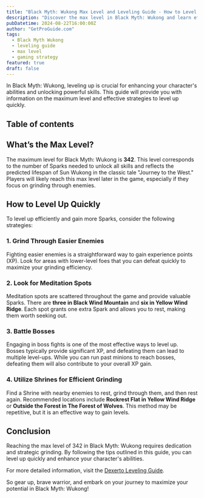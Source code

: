 ```yaml
---
title: "Black Myth: Wukong Max Level and Leveling Guide - How to Level Up Quickly"
description: "Discover the max level in Black Myth: Wukong and learn effective strategies to level up quickly and gain more Sparks."
pubDatetime: 2024-08-22T16:00:00Z
author: "GetProGuide.com"
tags:
  - Black Myth Wukong
  - leveling guide
  - max level
  - gaming strategy
featured: true
draft: false
---
```


In Black Myth: Wukong, leveling up is crucial for enhancing your character's abilities and unlocking powerful skills. This guide will provide you with information on the maximum level and effective strategies to level up quickly.

## Table of contents

## What’s the Max Level?

The maximum level for Black Myth: Wukong is **342**. This level corresponds to the number of Sparks needed to unlock all skills and reflects the predicted lifespan of Sun Wukong in the classic tale "Journey to the West." Players will likely reach this max level later in the game, especially if they focus on grinding through enemies.

## How to Level Up Quickly

To level up efficiently and gain more Sparks, consider the following strategies:

### 1. Grind Through Easier Enemies

Fighting easier enemies is a straightforward way to gain experience points (XP). Look for areas with lower-level foes that you can defeat quickly to maximize your grinding efficiency.

### 2. Look for Meditation Spots

Meditation spots are scattered throughout the game and provide valuable Sparks. There are **three in Black Wind Mountain** and **six in Yellow Wind Ridge**. Each spot grants one extra Spark and allows you to rest, making them worth seeking out.

### 3. Battle Bosses

Engaging in boss fights is one of the most effective ways to level up. Bosses typically provide significant XP, and defeating them can lead to multiple level-ups. While you can run past minions to reach bosses, defeating them will also contribute to your overall XP gain.

### 4. Utilize Shrines for Efficient Grinding

Find a Shrine with nearby enemies to rest, grind through them, and then rest again. Recommended locations include **Rockrest Flat in Yellow Wind Ridge** or **Outside the Forest in The Forest of Wolves**. This method may be repetitive, but it is an effective way to gain levels.

## Conclusion

Reaching the max level of 342 in Black Myth: Wukong requires dedication and strategic grinding. By following the tips outlined in this guide, you can level up quickly and enhance your character's abilities. 

For more detailed information, visit the [Dexerto Leveling Guide](https://www.dexerto.com/gaming/black-myth-wukong-max-level-how-to-level-quickly-2862853/).

So gear up, brave warrior, and embark on your journey to maximize your potential in Black Myth: Wukong!